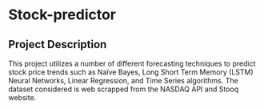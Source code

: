 # Stock-predictor

## Project Description
This project utilizes a number of different forecasting techniques to predict stock price trends such as Naïve Bayes, Long Short Term Memory (LSTM) Neural Networks, Linear Regression, and Time Series algorithms. The dataset considered is web scrapped from the NASDAQ API and Stooq website.
